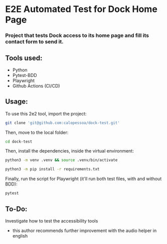 # E2E Automated Test for Dock Home Page

### Project that tests Dock access to its home page and fill its contact form to send it.

## Tools used:
- Python
- Pytest-BDD
- Playwright
- Github Actions (CI/CD)


## Usage:

To use this 2e2 tool, import the project:

```bash
git clone 'git@github.com:calopessoa/dock-test.git'
```
Then, move to the local folder:

```bash
cd dock-test
```
Then, install the dependencies, inside the virtual environment:

```bash
python3 -m venv .venv && source .venv/bin/activate
```
```bash
python3 -m pip install -r requirements.txt
```

Finally, run the script for Playwright (it'll run both test files, with and without BDD):

```bash
pytest
```

## To-Do:

Investigate how to test the accessibility tools
- this author recommends further improvement with the audio helper in english

